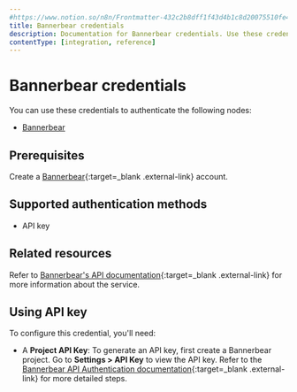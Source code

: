 ```yaml
---
#https://www.notion.so/n8n/Frontmatter-432c2b8dff1f43d4b1c8d20075510fe4
title: Bannerbear credentials
description: Documentation for Bannerbear credentials. Use these credentials to authenticate Bannerbear in n8n, a workflow automation platform.
contentType: [integration, reference]
---
```


# Bannerbear credentials

You can use these credentials to authenticate the following nodes:

- [Bannerbear](/integrations/builtin/app-nodes/n8n-nodes-base.bannerbear.md)

## Prerequisites

Create a [Bannerbear](https://www.BannerBear.com/){:target=_blank .external-link} account.

## Supported authentication methods

- API key

## Related resources

Refer to [Bannerbear's API documentation](https://developers.bannerbear.com/){:target=_blank .external-link} for more information about the service.

## Using API key

To configure this credential, you'll need:

- A **Project API Key**: To generate an API key, first create a Bannerbear project. Go to **Settings > API Key** to view the API key. Refer to the [Bannerbear API Authentication documentation](https://developers.bannerbear.com/#authentication){:target=_blank .external-link} for more detailed steps.

